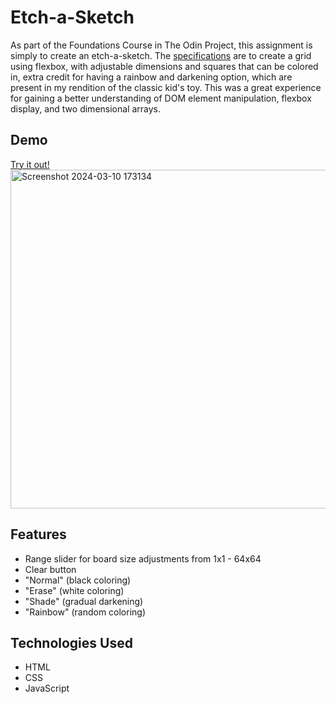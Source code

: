 # Etch-a-Sketch

As part of the Foundations Course in The Odin Project, this assignment is simply to create an etch-a-sketch. 
The [specifications](https://www.theodinproject.com/lessons/foundations-etch-a-sketch) are to create a grid using flexbox, with adjustable dimensions and squares that can be colored in,
 extra credit for having a rainbow and darkening option, which are present in my rendition of the classic kid's toy.
This was a great experience for gaining a better understanding of DOM element manipulation, flexbox display, and two dimensional arrays.

## Demo

[Try it out!](https://louiecasula.github.io/etch-a-sketch/)<br>
<img width="542" alt="Screenshot 2024-03-10 173134" src="https://github.com/louiecasula/etch-a-sketch/assets/121182711/82d288d3-c084-43a2-a0a6-8f6d6d314b28">

## Features

- Range slider for board size adjustments from 1x1 - 64x64
- Clear button
- "Normal" (black coloring)
- "Erase" (white coloring)
- "Shade" (gradual darkening)
- "Rainbow" (random coloring)

## Technologies Used

- HTML
- CSS
- JavaScript

